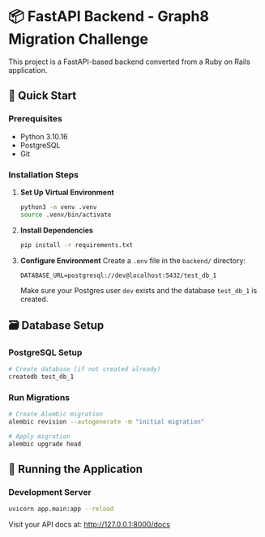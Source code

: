 # 📦 FastAPI Backend - Graph8 Migration Challenge

This project is a FastAPI-based backend converted from a Ruby on Rails application.

## 🚀 Quick Start

### Prerequisites
- Python 3.10.16
- PostgreSQL
- Git

### Installation Steps

1. **Set Up Virtual Environment**
   ```bash
   python3 -m venv .venv
   source .venv/bin/activate
   ```

2. **Install Dependencies**
   ```bash
   pip install -r requirements.txt
   ```

3. **Configure Environment**
   Create a `.env` file in the `backend/` directory:
   ```
   DATABASE_URL=postgresql://dev@localhost:5432/test_db_1
   ```
   Make sure your Postgres user `dev` exists and the database `test_db_1` is created.

## 🗃️ Database Setup

### PostgreSQL Setup
```bash
# Create database (if not created already)
createdb test_db_1
```

### Run Migrations
```bash
# Create Alembic migration
alembic revision --autogenerate -m "initial migration"

# Apply migration
alembic upgrade head
```

## 🚀 Running the Application

### Development Server
```bash
uvicorn app.main:app --reload
```

Visit your API docs at: http://127.0.0.1:8000/docs

